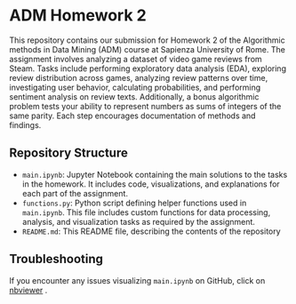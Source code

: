 # ADM Homework 2

This repository contains our submission for Homework 2 of the Algorithmic methods in  Data Mining (ADM) course at Sapienza University of Rome. The assignment involves analyzing a dataset of video game reviews from Steam. Tasks include performing exploratory data analysis (EDA), exploring review distribution across games, analyzing review patterns over time, investigating user behavior, calculating probabilities, and performing sentiment analysis on review texts. Additionally, a bonus algorithmic problem tests your ability to represent numbers as sums of integers of the same parity. Each step encourages documentation of methods and findings.

## Repository Structure

- `main.ipynb`: Jupyter Notebook containing the main solutions to the tasks in the homework. It includes code, visualizations, and explanations for each part of the assignment.
- `functions.py`: Python script defining helper functions used in `main.ipynb`. This file includes custom functions for data processing, analysis, and visualization tasks as required by the assignment.
- `README.md`: This README file, describing the contents of the repository

## Troubleshooting

If you encounter any issues visualizing `main.ipynb` on GitHub, click on [nbviewer](https://nbviewer.org/github/nudric25/ADM-HM2/blob/main/main.ipynb) .

